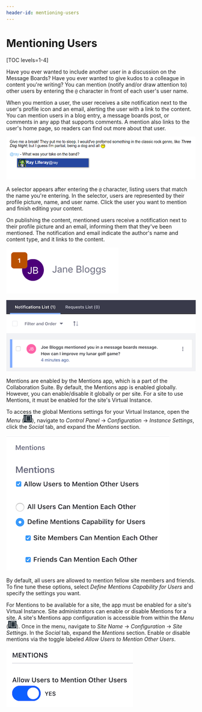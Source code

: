 ```yaml
---
header-id: mentioning-users
---
```


# Mentioning Users

[TOC levels=1-4]

Have you ever wanted to include another user in a discussion on the Message
Boards? Have you ever wanted to give kudos to a colleague in content you're
writing? You can mention (notify and/or draw attention to) other users by 
entering the `@` character in front of each user's user name. 

When you mention a user, the user receives a site notification next to the
user's profile icon and an email, alerting the user with a link to the content.
You can mention users in a blog entry, a message boards post, or comments in any 
app that supports comments. A mention also links to the user's home page, so 
readers can find out more about that user. 

![Figure 1: As you enter a user name after the `@` character, links to users that match the text you enter are displayed. Select the user you want to mention and publish your content.](../../../images/mentions-at-mention-menu.png)

A selector appears after entering the `@` character, listing users that match 
the name you're entering. In the selector, users are represented by their 
profile picture, name, and user name. Click the user you want to mention and 
finish editing your content. 

On publishing the content, mentioned users receive a notification next to their 
profile picture and an email, informing them that they've been mentioned. The 
notification and email indicate the author's name and content type, and it links 
to the content. 

![Figure 2: The number of notifications a user has appear in a badge on the user's profile.](../../../images/mentions-count-near-profile-image.png)

![Figure 3: When you click the notifications number next to your profile picture, your Notifications List appears.](../../../images/mentions-notification-list.png)

Mentions are enabled by the Mentions app, which is a part of the Collaboration 
Suite. By default, the Mentions app is enabled globally. However, you can 
enable/disable it globally or per site. For a site to use Mentions, it must be 
enabled for the site's Virtual Instance. 

To access the global Mentions settings for your Virtual Instance, open the 
*Menu*
(![Menu](../../../images/icon-menu.png)), navigate to *Control Panel* &rarr;
*Configuration* &rarr; *Instance Settings*, click the *Social* tab, and expand
the *Mentions* section. 

![Figure 4: From Instance Settings in the Control Panel, you can enable or disable the Mentions feature for all of the Virtual Instance's sites.](../../../images/mentions-global-instance-setting.png)

By default, all users are allowed to mention fellow site members and friends. To 
fine tune these options, select *Define Mentions Capability for Users* and 
specify the settings you want. 

For Mentions to be available for a site, the app must be enabled for a site's 
Virtual Instance. Site administrators can enable or disable Mentions for a site. 
A site's Mentions app configuration is accessible from
within the *Menu* 
(![Menu](../../../images/icon-menu.png)). Once in the menu,
navigate to *Site Name* &rarr; *Configuration* &rarr; *Site Settings*. In the
*Social* tab, expand the *Mentions* section. Enable or disable mentions via the 
toggle labeled *Allow Users to Mention Other Users*. 

![Figure 5: Mentions can also be enabled or disabled per site.](../../../images/mentions-site-setting.png)
